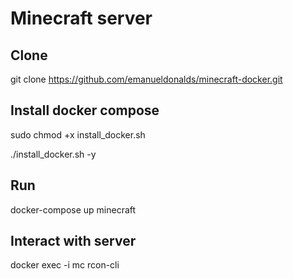 # Minecraft server

## Clone
git clone https://github.com/emanueldonalds/minecraft-docker.git

## Install docker compose
sudo chmod +x install_docker.sh

./install_docker.sh -y

## Run
docker-compose up minecraft

## Interact with server
docker exec -i mc rcon-cli
